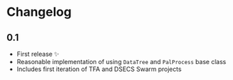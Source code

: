# Changelog

## 0.1

- First release ✨
- Reasonable implementation of using `DataTree` and `PalProcess` base class
- Includes first iteration of TFA and DSECS Swarm projects
